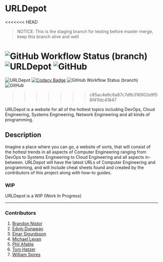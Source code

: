 # URLDepot

<<<<<<< HEAD
>NOTICE: This is the staging branch for testing before master merge, keep this branch alive and well

![GitHub Workflow Status (branch)](https://img.shields.io/github/workflow/status/eddinn/urldepot/URLDepot/staging?label=Build%3A%20staging) ![URLDepot](https://github.com/eddinn/urldepot/workflows/URLDepot/badge.svg) ![GitHub](https://img.shields.io/github/license/eddinn/urldepot)
=======
![URLDepot](https://github.com/eddinn/urldepot/workflows/URLDepot/badge.svg) [![Codacy Badge](https://api.codacy.com/project/badge/Grade/9ac2b3a7b37d4e03aaa15c1491cfea4c)](https://www.codacy.com/manual/Eddinn/urldepot?utm_source=github.com&amp;utm_medium=referral&amp;utm_content=eddinn/urldepot&amp;utm_campaign=Badge_Grade) ![GitHub Workflow Status (branch)](https://img.shields.io/github/workflow/status/eddinn/urldepot/URLDepot/staging?label=Build%3A%20staging) ![GitHub](https://img.shields.io/github/license/eddinn/urldepot)
>>>>>>> c85ac4e6c8a87c7dfb316902e9f56f41fdc41847

URLDepot is a website for all of the hottest topics including DevOps, Cloud Engineering, Systems Engineering, Network Engineering and all kinds of programming.

## Description

Imagine a place where you can go, a website of sorts, that will consist of the hottest trends in all aspects of Computer Engineering ranging from DevOps to Systems Engineering to Cloud Engineering and all aspects in-between. URLDepot will have the latest URLs of Computer Engineering and programming, and will include cheat sheets found and created by the contributors of this project along with how-to guides.

### WIP

URLDepot is a WIP (Work In Progress)

---

### Contributors

1. [Brandon Nistor](https://github.com/minesskylineGTR)
2. [Edvin Dunaway](https://github.com/eddinn)
3. [Einar Sigurdsson](https://github.com/Incurso)
4. [Michael Levan](https://github.com/AdminTurnedDevOps)
5. [Phil Afable](https://github.com/pafable)
6. [Tom Hatzer](https://github.com/tomhatzer)
7. [William Spires](https://github.com/villChurch)
